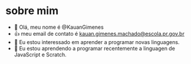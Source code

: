 # sobre mim 

- 👋 Olá, meu nome é @KauanGimenes
- :+1: meu email de contato é kauan.gimenes.machado@escola.pr.gov.br
- 👀 Eu estou interessado em aprender a programar novas linguagens.
- 🌱 Eu estou aprendendo a programar recentemente a linguagen de JavaScript e Scratch.
